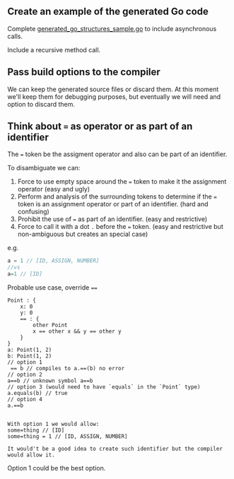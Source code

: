 
## Create an example of the generated Go code

Complete [generated_go_structures_sample.go](internal/testdata/generated_go_structures_sample.go) to include asynchronous calls. 

Include a recursive method call.

## Pass build options to the compiler

We can keep the generated source files or discard them. 
At this moment we'll keep them for debugging purposes, but eventually we will need and option to discard them.

## Think about `=` as operator or as part of an identifier

The `=` token be the assigment operator and also can be part of an identifier.

To disambiguate we can:
1. Force to use empty space around the `=` token to make it the assignment operator (easy and ugly)
1. Perform and analysis of the surrounding tokens to determine if the `=` token is an assignment operator or part of an identifier. (hard and confusing)
1. Prohibit the use of `=` as part of an identifier. (easy and restrictive)
1. Force to call it with a dot `.` before the `=` token. (easy and restrictive but non-ambiguous but creates an special case)

e.g. 
```js
a = 1 // [ID, ASSIGN, NUMBER]
//vs
a=1 // [ID]
```

Probable use case, override `==`

```
Point : {
    x: 0
    y: 0
    == : {
        other Point
        x == other x && y == other y
    }
}
a: Point(1, 2)
b: Point(1, 2)
// option 1
 == b // compiles to a.==(b) no error
// option 2
a==b // unknown symbol a==b
// option 3 (would need to have `equals` in the `Point` type)
a.equals(b) // true
// option 4
a.==b 


With option 1 we would allow: 
some=thing // [ID]
some=thing = 1 // [ID, ASSIGN, NUMBER]

It would't be a good idea to create such identifier but the compiler would allow it.
```
Option 1 could be the best option.

